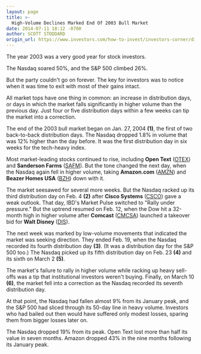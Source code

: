 ```yaml
---
layout: page
title: >-
  High-Volume Declines Marked End Of 2003 Bull Market
date: 2014-07-11 18:12 -0700
author: SCOTT STODDARD
origin_url: https://www.investors.com/how-to-invest/investors-corner/distribution-key-to-recognizing-market-tops
---
```





The year 2003 was a very good year for stock investors.


The Nasdaq soared 50%, and the S&P 500 climbed 26%.


But the party couldn't go on forever. The key for investors was to notice when it was time to exit with most of their gains intact.


All market tops have one thing in common: an increase in distribution days, or days in which the market falls significantly in higher volume than the previous day. Just four or five distribution days within a few weeks can tip the market into a correction.


The end of the 2003 bull market began on Jan. 27, 2004 **(1)**, the first of two back-to-back distribution days. The Nasdaq dropped 1.8% in volume that was 12% higher than the day before. It was the first distribution day in six weeks for the tech-heavy index.


Most market-leading stocks continued to rise, including **Open Text** ([OTEX](https://research.investors.com/quote.aspx?symbol=OTEX)) and **Sanderson Farms** ([SAFM](https://research.investors.com/quote.aspx?symbol=SAFM)). But the tone changed the next day, when the Nasdaq again fell in higher volume, taking **Amazon.com** ([AMZN](https://research.investors.com/quote.aspx?symbol=AMZN)) and **Beazer Homes USA** ([BZH](https://research.investors.com/quote.aspx?symbol=BZH)) down with it.


The market seesawed for several more weeks. But the Nasdaq racked up its third distribution day on Feb. 4 **(2)** after **Cisco Systems** ([CSCO](https://research.investors.com/quote.aspx?symbol=CSCO)) gave a weak outlook. That day, IBD's Market Pulse switched to "Rally under pressure." But the uptrend resumed on Feb. 12, when the Dow hit a 32-month high in higher volume after **Comcast** ([CMCSA](https://research.investors.com/quote.aspx?symbol=CMCSA)) launched a takeover bid for **Walt Disney** ([DIS](https://research.investors.com/quote.aspx?symbol=DIS)).


The next week was marked by low-volume movements that indicated the market was seeking direction. They ended Feb. 19, when the Nasdaq recorded its fourth distribution day **(3)**. (It was a distribution day for the S&P 500 too.) The Nasdaq picked up its fifth distribution day on Feb. 23 **(4)** and its sixth on March 2 **(5)**.


The market's failure to rally in higher volume while racking up heavy sell-offs was a tip that institutional investors weren't buying. Finally, on March 10 **(6)**, the market fell into a correction as the Nasdaq recorded its seventh distribution day.


At that point, the Nasdaq had fallen almost 9% from its January peak, and the S&P 500 had sliced through its 50-day line in heavy volume. Investors who had bailed out then would have suffered only modest losses, sparing them from bigger losses later on.


The Nasdaq dropped 19% from its peak. Open Text lost more than half its value in seven months. Amazon dropped 43% in the nine months following its January peak.





